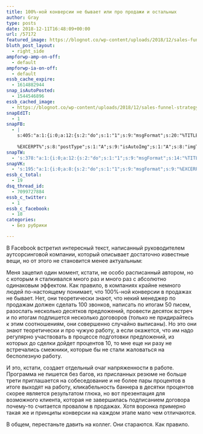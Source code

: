 ```yaml
---
title: 100%-ной конверсии не бывает или про продажи и остальных
author: Gray
type: posts
date: 2018-12-11T16:48:09+00:00
url: /57172
featured_image: https://blognot.co/wp-content/uploads/2018/12/sales-funnel-strategy.png
bluth_post_layout:
  - right_side
ampforwp-amp-on-off:
  - default
ampforwp-ia-on-off:
  - default
essb_cache_expire:
  - 1614882944
snap_isAutoPosted:
  - 1544546896
essb_cached_image:
  - https://blognot.co/wp-content/uploads/2018/12/sales-funnel-strategy.png
snapEdIT:
  - 1
snapFB:
  - |
    s:405:"a:1:{i:0;a:12:{s:2:"do";s:1:"1";s:9:"msgFormat";s:20:"%TITLE%
    
    %EXCERPT%";s:8:"postType";s:1:"A";s:9:"isAutoImg";s:1:"A";s:8:"imgToUse";s:0:"";s:9:"isAutoURL";s:1:"A";s:8:"urlToUse";s:0:"";s:4:"doFB";i:0;s:8:"isPosted";s:1:"1";s:4:"pgID";s:32:"133222213376133_2225071694191164";s:7:"postURL";s:62:"http://www.facebook.com/133222213376133/posts/2225071694191164";s:5:"pDate";s:19:"2018-12-11 16:48:14";}}";
snapTW:
  - 's:378:"a:1:{i:0;a:12:{s:2:"do";s:1:"1";s:9:"msgFormat";s:14:"%TITLE%  %URL%";s:8:"attchImg";s:1:"1";s:9:"isAutoImg";s:1:"A";s:8:"imgToUse";s:0:"";s:9:"isAutoURL";s:1:"A";s:8:"urlToUse";s:0:"";s:4:"doTW";i:0;s:8:"isPosted";s:1:"1";s:4:"pgID";s:19:"1072533536488480770";s:7:"postURL";s:54:"https://twitter.com/gray_ru/status/1072533536488480770";s:5:"pDate";s:19:"2018-12-11 16:48:16";}}";'
snapVK:
  - 's:195:"a:1:{i:0;a:8:{s:2:"do";s:1:"1";s:9:"msgFormat";s:9:"%EXCERPT%";s:8:"postType";s:1:"I";s:9:"isAutoImg";s:1:"A";s:8:"imgToUse";s:0:"";s:9:"isAutoURL";s:1:"A";s:8:"urlToUse";s:0:"";s:4:"doVK";i:0;}}";'
essb_c_total:
  - 19
dsq_thread_id:
  - 7099727884
essb_c_twitter:
  - 1
essb_c_facebook:
  - 18
categories:
  - Без рубрики

---
```








В Facebook встретил интересный текст, написанный руководителем аутсорсинговой компании, который описывает достаточно известные вещи, но от этого не становится менее актуальным:<figure class="wp-block-embed-facebook wp-block-embed is-type-rich is-provider-facebook">

<div class="wp-block-embed__wrapper">
  <div class="fb-post" data-href="https://www.facebook.com/dimitrylos/posts/1680516115381804" data-width="552">
  
</figure> 

Меня зацепил один момент, кстати, не особо расписанный автором, но с которым я сталкивался много раз и много раз с абсолютно одинаковым эффектом. Как правило, в компаниях крайне немного людей по-настоящему понимает, что 100%-ной конверсии в продажах не бывает. Нет, они теоретически знают, что некий менеджер по продажам должен сделать 100 звонков, написать по итогам 50 писем, разослать несколько десятков предложений, провести десяток встреч и по итогам подпишется несколько договоров (только не придирайтесь к этим соотношениям, они совершенно случайно выписаны). Но это они знают теоретически и про чужую работу, а если окажется, что им надо регулярно участвовать в процессе подготовки предложений, из которых до сделки дойдет процентов 10, то мне еще ни разу не встречались смежники, которые бы не стали жаловаться на бесполезную работу.

И это, кстати, создает отдельный очаг напряженности в работе. Программа не пишется без багов, из присланных резюме не больше трети приглашается на собеседование и не более пары процентов в итоге выходят на работу, кликабельность баннера в десятки процентов скорее является результатом глюка, но вот презентация для возможного клиента, которая не завершилась подписанием договора почему-то считается провалом в продажах. Хотя воронка примерно такая же и принципы конверсии на каждом этапе мало чем отличаются.

В общем, перестаньте давить на коллег. Они стараются. Как правило.